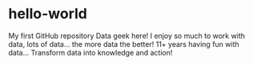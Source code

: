 # hello-world
My first GitHub repository
Data geek here! I enjoy so much to work with data, lots of data... the more data the better! 11+ years having fun with data... Transform data into knowledge and action!
